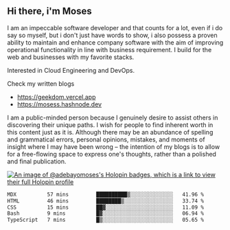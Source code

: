 ## Hi there, i'm Moses

I am an impeccable software developer and that counts for a lot, even if i do say so myself, but i don't just have words to show, i also possess a proven ability to maintain and enhance company software with the aim of improving operational functionality in line with business requirement. I build for the web and businesses with my favorite stacks.

Interested in Cloud Engineering and DevOps.

Check my written blogs
- https://geekdom.vercel.app
- https://mosess.hashnode.dev
  
I am a public-minded person because I genuinely desire to assist others in discovering their unique paths. I wish for people to find inherent worth in this content just as it is. Although there may be an abundance of spelling and grammatical errors, personal opinions, mistakes, and moments of insight where I may have been wrong – the intention of my blogs is to allow for a free-flowing space to express one's thoughts, rather than a polished and final publication.

[![An image of @adebayomoses's Holopin badges, which is a link to view their full Holopin profile](https://holopin.me/adebayomoses)](https://holopin.io/@adebayomoses)

<!--START_SECTION:waka-->

```txt
MDX          57 mins         ██████████▒░░░░░░░░░░░░░░   41.96 %
HTML         46 mins         ████████▒░░░░░░░░░░░░░░░░   33.74 %
CSS          15 mins         ██▓░░░░░░░░░░░░░░░░░░░░░░   11.09 %
Bash         9 mins          █▓░░░░░░░░░░░░░░░░░░░░░░░   06.94 %
TypeScript   7 mins          █▒░░░░░░░░░░░░░░░░░░░░░░░   05.65 %
```

<!--END_SECTION:waka-->
